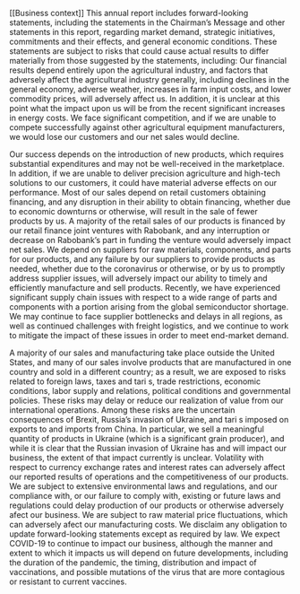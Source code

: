 [[Business context]]
This annual report includes forward-looking statements, including the statements in the Chairman’s Message and other statements in this report, regarding market demand, strategic initiatives, commitments and their effects, and general economic conditions. These statements are subject to risks that could cause actual results to differ materially from those suggested by the statements, including: Our financial results depend entirely upon the agricultural industry, and factors that adversely affect the agricultural industry generally, including declines in the general economy, adverse weather, increases in farm input costs, and lower commodity prices, will adversely affect us. In addition, it is unclear at this point what the impact upon us will be from the recent significant increases in energy costs. We face significant competition, and if we are unable to compete successfully against other agricultural equipment manufacturers, we would lose our customers and our net sales would decline. 

Our success depends on the introduction of new products, which requires substantial expenditures and may not be well-received in the marketplace. In addition, if we are unable to deliver precision agriculture and high-tech solutions to our customers, it could have material adverse effects on our performance. Most of our sales depend on retail customers obtaining financing, and any disruption in their ability to obtain financing, whether due to economic downturns or otherwise, will result in the sale of fewer products by us. A majority of the retail sales of our products is financed by our retail finance joint ventures with Rabobank, and any interruption or decrease on Rabobank’s part in funding the venture would adversely impact net sales. We depend on suppliers for raw materials, components, and parts for our products, and any failure by our suppliers to provide products as needed, whether due to the coronavirus or otherwise, or by us to promptly address supplier issues, will adversely impact our ability to timely and efficiently manufacture and sell products. Recently, we have experienced significant supply chain issues with respect to a wide range of parts and components with a portion arising from the global semiconductor shortage. We may continue to face supplier bottlenecks and delays in all regions, as well as continued challenges with freight logistics, and we continue to work to mitigate the impact of these issues in order to meet end-market demand. 

A majority of our sales and manufacturing take place outside the United States, and many of our sales involve products that are manufactured in one country and sold in a different country; as a result, we are exposed to risks related to foreign laws, taxes and tari s, trade restrictions, economic conditions, labor supply and relations, political conditions and governmental policies. These risks may delay or reduce our realization of value from our international operations. Among these risks are the uncertain consequences of Brexit, Russia’s invasion of Ukraine, and tari s imposed on exports to and imports from China. In particular, we sell a meaningful quantity of products in Ukraine (which is a significant grain producer), and while it is clear that the Russian invasion of Ukraine has and will impact our business, the extent of that impact currently is unclear. Volatility with respect to currency exchange rates and interest rates can adversely affect our reported results of operations and the competitiveness of our products. We are subject to extensive environmental laws and regulations, and our compliance with, or our failure to comply with, existing or future laws and regulations could delay production of our products or otherwise adversely afect our business. We are subject to raw material price fluctuations, which can adversely afect our manufacturing costs. We disclaim any obligation to update forward-looking statements except as required by law. We expect COVID-19 to continue to impact our business, although the manner and extent to which it impacts us will depend on future developments, including the duration of the pandemic, the timing, distribution and impact of vaccinations, and possible mutations of the virus that are more contagious or resistant to current vaccines.